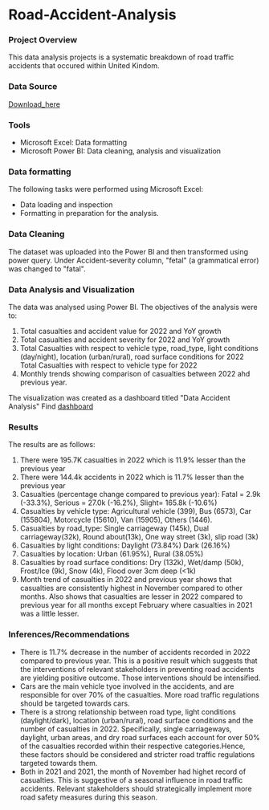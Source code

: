 # Road-Accident-Analysis 


### Project Overview 

This data analysis projects is a systematic breakdown of road traffic accidents that occured within United Kindom.

### Data Source

[Download_here](https://docs.google.com/spreadsheets/d/1UE8dpLhUe6AQ6PXYiLoLQ8VJM5FK-Yn9/edit?usp=drivesdk&ouid=104813495679773169446&rtpof=true&sd=true)

### Tools

- Microsoft Excel: Data formatting 
- Microsoft Power BI: Data cleaning, analysis and visualization


### Data formatting 

The following tasks were performed using Microsoft Excel:

- Data loading and inspection
- Formatting in preparation for the analysis.

### Data Cleaning 

The dataset was uploaded into the Power BI and then transformed using power query. Under Accident-severity column, "fetal" (a grammatical error) was changed to "fatal".

### Data Analysis and Visualization 
The data was analysed using Power BI. The objectives of the analysis were to:
1. Total casualties and accident value for 2022 and YoY growth
2. Total casualties and accident severity for 2022 and YoY growth
3. Total Casualties with respect to vehicle type, road_type, light conditions (day/night), location (urban/rural), road surface conditions for 2022 Total Casualties with respect to vehicle type for 2022
4. Monthly trends showing comparison of casualties between 2022 ahd previous year.

The visualization was created as a dashboard titled "Data Accident Analysis"
Find [dashboard](https://github.com/AdeyilolaAyomide/Road-Accident-Analysis/blob/ae294bdee1adeada4cf6ee9a6f1214886ebd6a0c/Road%20accident%20dashboard.pdf)


### Results 

The results are as follows:

1. There were 195.7K casualties in 2022 which is 11.9% lesser than the previous year
2. There were 144.4k accidents in 2022 which is 11.7% lesser than the previous year
3. Casualties (percentage change compared to previous year): Fatal = 2.9k (-33.3%), Serious = 27.0k (-16.2%), Slight= 165.8k (-10.6%)
4. Casualties by vehicle type: Agricultural vehicle (399), Bus (6573), Car (155804), Motorcycle (15610), Van (15905), Others (1446).
5. Casualties by road_type: Single carriageway (145k), Dual carriageway(32k), Round about(13k), One way street (3k), slip road (3k)
6. Casualties by light conditions: Daylight (73.84%) Dark (26.16%)
7. Casualties by location: Urban (61.95%), Rural (38.05%)
8. Casualties by road surface conditions: Dry (132k), Wet/damp (50k), Frost/Ice (9k), Snow (4k), Flood over 3cm deep (<1k)
9. Month trend of casualties in 2022 and previous year shows that casualties are consistently highest in November compared to other months. Also shows that casualties are lesser in 2022 compared to previous year for all months except February where casualties in 2021 was a little lesser.

### Inferences/Recommendations

- There is 11.7% decrease in the number of accidents recorded in 2022 compared to previous year. This is a positive result which suggests that the interventions of relevant stakeholders in preventing road accidents are yielding positive outcome. Those interventions should be intensified.
- Cars are the main vehicle tyoe involved in the accidents, and are responsible for over 70% of the casualties. More road traffic regulations should be targeted towards cars.
- There is a strong relationship between road type, light conditions (daylight/dark), location (urban/rural), road surface conditions and the number of casualties in 2022. Specifically, single carriageways, daylight, urban areas, and dry road surfaces each account for over 50% of the casualties recorded within their respective categories.Hence, these factors should be considered and stricter road traffic regulations targeted towards them.
- Both in 2021 and 2021, the month of November had highet record of casualties. This is suggestive of a seasonal influence in road traffic accidents. Relevant stakeholders should strategically implement more road safety measures during this season.
